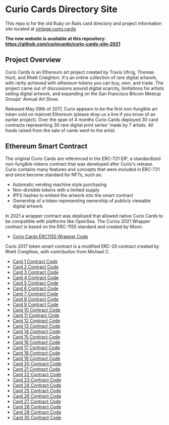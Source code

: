# Curio Cards Directory Site

This repo is for the old Ruby on Rails card directory and project information site located at [vintage.curio.cards](https://vintage.curio.cards/)

**The new website is available at this repository: https://github.com/curiocards/curio-cards-site-2021**

## Project Overview

Curio Cards is an Ethereum art project created by Travis Uhrig, Thomas Hunt, and Rhett Creighton. It's an online collection of rare digital artwork, with rarity achieved with ethereum tokens you can buy, own, and trade. The project came out of discussions around digital scarcity, limitations for artists selling digital artwork, and expanding on the San Francisco Bitcoin Meetup Groups' Annual Art Show.

Released May 09th of 2017, Curio appears to be the first non-fungible art token sold on mainnet Ethereum (please drop us a line if you know of an earlier project). Over the span of 4 months Curio Cards deployed 30 card contracts representing 30 rare digital print series' made by 7 artists. All funds raised from the sale of cards went to the artist.

## Ethereum Smart Contract

The original Curio Cards are referenced in the ERC-721 EIP, a standardized non-fungible-tokens contract that was developed after Curio's release. Curio contains many features and concepts that were included in ERC-721 and since become standard for NFTs, such as:

- Automatic vending machine style purchasing
- Non-divisible tokens with a limited supply
- IPFS hashes to embed the artwork into the smart contract
- Ownership of a token representing ownership of publicly viewable digital artwork

In 2021 a wrapper contract was deployed that allowed native Curio Cards to be compatible with platforms like OpenSea. The Curios 2021 Wrapper contract is based on the ERC-1155 standard and created by Moon.
- [Curio Cards ERC1155 Wrapper Code](https://etherscan.io/address/0x73DA73EF3a6982109c4d5BDb0dB9dd3E3783f313#code)

Curio 2017 token smart contract is a modified ERC-20 contract created by Rhett Creighton, with contribution from Michael C.
- [Card 1 Contract Code](https://etherscan.io/address/0x6Aa2044C7A0f9e2758EdAE97247B03a0D7e73d6c#code)
- [Card 2 Contract Code](https://etherscan.io/address/0xE9A6A26598B05dB855483fF5eCc5f1d0C81140c8#code)
- [Card 3 Contract Code](https://etherscan.io/address/0x3f8131B6E62472CEea9cb8Aa67d87425248a3702#code)
- [Card 4 Contract Code](https://etherscan.io/address/0x4F1694be039e447B729ab11653304232Ae143C69#code)
- [Card 5 Contract Code](https://etherscan.io/address/0x5a3D4A8575a688b53E8b270b5C1f26fd63065219#code)
- [Card 6 Contract Code](https://etherscan.io/address/0x1Ca6AC0Ce771094F0F8a383D46BF3acC9a5BF27f#code)
- [Card 7 Contract Code](https://etherscan.io/address/0x2647bd8777e0C66819D74aB3479372eA690912c3#code)
- [Card 8 Contract Code](https://etherscan.io/address/0x2FCE2713a561bB019BC5A110BE0A19d10581ee9e#code)
- [Card 9 Contract Code](https://etherscan.io/address/0xbf4Cc966F1e726087c5C55aac374E687000d4d45#code)
- [Card 10 Contract Code](https://etherscan.io/address/0x72b34d637C0d14acE58359Ef1bF472E4b4c5712#code)
- [Card 11 Contract Code](https://etherscan.io/address/0xb36c87F1f1539c5FC6f6e7b1C632e1840C9B66b4#code)
- [Card 12 Contract Code](https://etherscan.io/address/0xD15af10A258432e7227367499E785C3532b50271#code)
- [Card 13 Contract Code](https://etherscan.io/address/0x2d922712f5e99428c65b44f09Ea389373d185bB3#code)
- [Card 14 Contract Code](https://etherscan.io/address/0x0565ac44e5119a3224b897De761a46A92aA28ae8#code)
- [Card 15 Contract Code](https://etherscan.io/address/0xdb7F262237Ad8acca8922aA2c693a34D0d13e8fe#code)
- [Card 16 Contract Code](https://etherscan.io/address/0x1b63532CcB1FeE0595c7fe2Cb35cFD70ddF862Cd#code)
- [Card 17 Contract Code](https://etherscan.io/address/0xF59536290906F204C3c7918D40C1Cc5f99643d0B#code)
- [Card 18 Contract Code](https://etherscan.io/address/0xA507D9d28bbca54cBCfFad4BB770C2EA0519F4F0#code)
- [Card 19 Contract Code](https://etherscan.io/address/0xf26BC97Aa8AFE176e275Cf3b08c363f09De371fA#code)
- [Card 20 Contract Code](https://etherscan.io/address/0xD0ec99E99cE22f2487283A087614AEe37F6B1283#code)
- [Card 21 Contract Code](https://etherscan.io/address/0xB7A5a84Ff90e8Ef91250fB56c50a7bB92a6306EE#code)
- [Card 22 Contract Code](https://etherscan.io/address/0x148fF761D16632da89F3D30eF3dFE34bc50CA765#code)
- [Card 23 Contract Code](https://etherscan.io/address/0xCDE7185B5C3Ed9eA68605a960F6653AA1a5b5C6C#code)
- [Card 24 Contract Code](https://etherscan.io/address/0xE67dad99c44547B54367E3e60fc251fC45a145C6#code)
- [Card 25 Contract Code](https://etherscan.io/address/0xC7f60C2b1DBDfd511685501EDEb05C4194D67018#code)
- [Card 26 Contract Code](https://etherscan.io/address/0x1cB5BF4Be53eb141B56f7E4Bb36345a353B5488c#code)
- [Card 27 Contract Code](https://etherscan.io/address/0xfb9f3fa2502d01d43167a0a6e80be03171df407e#code)
- [Card 28 Contract Code](https://etherscan.io/address/0x59D190e8A2583C67E62eEc8dA5EA7f050d8BF27e#code)
- [Card 29 Contract Code](https://etherscan.io/address/0xD3540bCD9c2819771F9D765Edc189cBD915FEAbd#code)
- [Card 30 Contract Code](https://etherscan.io/address/0x7f5b230dc580d1e67df6ed30dee82684dd113d1f#code)
